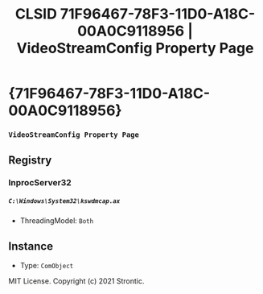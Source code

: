 ﻿---
title: "CLSID 71F96467-78F3-11D0-A18C-00A0C9118956 | VideoStreamConfig Property Page"
excerpt: What is COM-Object CLSID 71F96467-78F3-11D0-A18C-00A0C9118956?
---

# {71F96467-78F3-11D0-A18C-00A0C9118956}

### `VideoStreamConfig Property Page`

## Registry


### InprocServer32

##### `C:\Windows\System32\kswdmcap.ax`
* ThreadingModel: `Both`

## Instance

* Type: `ComObject`

MIT License. Copyright (c) 2021 Strontic.


